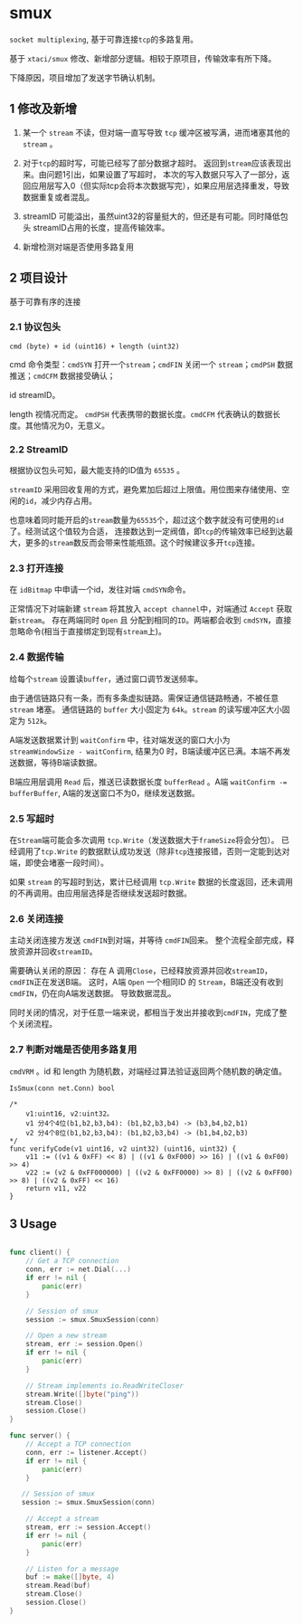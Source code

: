 # smux

`socket multiplexing`, 基于可靠连接`tcp`的多路复用。

基于 `xtaci/smux` 修改、新增部分逻辑。相较于原项目，传输效率有所下降。

下降原因，项目增加了发送字节确认机制。

## 1 修改及新增

1. 某一个 `stream` 不读，但对端一直写导致 `tcp` 缓冲区被写满，进而堵塞其他的 `stream` 。

2. 对于`tcp`的超时写，可能已经写了部分数据才超时。 返回到`stream`应该表现出来。由问题1引出，如果设置了写超时，
    本次的写入数据只写入了一部分，返回应用层写入0（但实际tcp会将本次数据写完），如果应用层选择重发，导致数据重复或者混乱。

3. streamID 可能溢出，虽然uint32的容量挺大的，但还是有可能。同时降低包头 streamID占用的长度，提高传输效率。

4. 新增检测对端是否使用多路复用


## 2 项目设计

基于可靠有序的连接

### 2.1 协议包头

`cmd (byte) + id (uint16) + length (uint32)`

cmd 命令类型：`cmdSYN` 打开一个`stream`；`cmdFIN`  关闭一个 `stream`；`cmdPSH` 数据推送；`cmdCFM` 数据接受确认；

id streamID。

length 视情况而定。 `cmdPSH` 代表携带的数据长度。`cmdCFM` 代表确认的数据长度。其他情况为0，无意义。

### 2.2 StreamID

根据协议包头可知，最大能支持的ID值为 `65535` 。

`streamID` 采用回收复用的方式，避免累加后超过上限值。用位图来存储使用、空闲的`id`，减少内存占用。

也意味着同时能开启的`stream`数量为`65535`个，超过这个数字就没有可使用的`id`了。经测试这个值较为合适，
连接数达到一定阀值，即`tcp`的传输效率已经到达最大，更多的`stream`数反而会带来性能瓶颈。这个时候建议多开`tcp`连接。

### 2.3 打开连接

在 `idBitmap` 中申请一个id，发往对端 `cmdSYN`命令。

正常情况下对端新建 `stream` 将其放入 `accept channel`中，对端通过 `Accept` 获取新`stream`。
存在两端同时 `Open` 且 分配到相同的`ID`。两端都会收到 `cmdSYN`，直接忽略命令(相当于直接绑定到现有`stream`上)。

### 2.4 数据传输

给每个`stream` 设置读`buffer`，通过窗口调节发送频率。

由于通信链路只有一条，而有多条虚拟链路。需保证通信链路畅通，不被任意 `stream` 堵塞。
通信链路的 `buffer` 大小固定为 `64k`。`stream` 的读写缓冲区大小固定为 `512k`。

A端发送数据累计到 `waitConfirm` 中，往对端发送的窗口大小为 `streamWindowSize - waitConfirm`, 
结果为0 时，B端读缓冲区已满。本端不再发送数据，等待B端读数据。
                                  
B端应用层调用 `Read` 后，推送已读数据长度 `bufferRead` 。A端 `waitConfirm -= bufferBuffer`, 
A端的发送窗口不为0，继续发送数据。


### 2.5 写超时

在`Stream`端可能会多次调用 `tcp.Write`（发送数据大于`frameSize`将会分包）。
已经调用了`tcp.Write` 的数据默认成功发送（除非`tcp`连接报错，否则一定能到达对端，即使会堵塞一段时间）。

如果 `stream` 的写超时到达，累计已经调用 `tcp.Write` 数据的长度返回，还未调用的不再调用。由应用层选择是否继续发送超时数据。

### 2.6 关闭连接

主动关闭连接方发送 `cmdFIN`到对端，并等待 `cmdFIN`回来。 整个流程全部完成，释放资源并回收`streamID`。

需要确认关闭的原因：
存在 A 调用`Close`，已经释放资源并回收`streamID`，`cmdFIN`正在发送B端。
这时，A端 `Open` 一个相同ID 的 `Stream`，B端还没有收到 `cmdFIN`，仍在向A端发送数据。
导致数据混乱。

同时关闭的情况，对于任意一端来说，都相当于发出并接收到`cmdFIN`，完成了整个关闭流程。

### 2.7 判断对端是否使用多路复用

`cmdVRM` 。id 和 length 为随机数，对端经过算法验证返回两个随机数的确定值。

`IsSmux(conn net.Conn) bool `

```
/*
	v1:uint16, v2:uint32。
	v1 分4个4位(b1,b2,b3,b4): (b1,b2,b3,b4) -> (b3,b4,b2,b1)
	v2 分4个8位(b1,b2,b3,b4): (b1,b2,b3,b4) -> (b1,b4,b2,b3)
*/
func verifyCode(v1 uint16, v2 uint32) (uint16, uint32) {
	v11 := ((v1 & 0xFF) << 8) | ((v1 & 0xF000) >> 16) | ((v1 & 0xF00) >> 4)
	v22 := (v2 & 0xFF000000) | ((v2 & 0xFF0000) >> 8) | ((v2 & 0xFF00) >> 8) | ((v2 & 0xFF) << 16)
	return v11, v22
}
```

## 3 Usage

```go

func client() {
    // Get a TCP connection
    conn, err := net.Dial(...)
    if err != nil {
        panic(err)
    }

    // Session of smux
    session := smux.SmuxSession(conn)

    // Open a new stream
    stream, err := session.Open()
    if err != nil {
        panic(err)
    }

    // Stream implements io.ReadWriteCloser
    stream.Write([]byte("ping"))
    stream.Close()
    session.Close()
}

func server() {
    // Accept a TCP connection
    conn, err := listener.Accept()
    if err != nil {
        panic(err)
    }

   // Session of smux
   session := smux.SmuxSession(conn)

    // Accept a stream
    stream, err := session.Accept()
    if err != nil {
        panic(err)
    }

    // Listen for a message
    buf := make([]byte, 4)
    stream.Read(buf)
    stream.Close()
    session.Close()
}